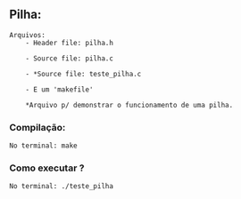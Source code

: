 ## Pilha:
    Arquivos:
        - Header file: pilha.h
        
        - Source file: pilha.c
        
        - *Source file: teste_pilha.c
        
        - E um 'makefile'
            
        *Arquivo p/ demonstrar o funcionamento de uma pilha.
### Compilação:
    No terminal: make
### Como executar ?
    No terminal: ./teste_pilha
